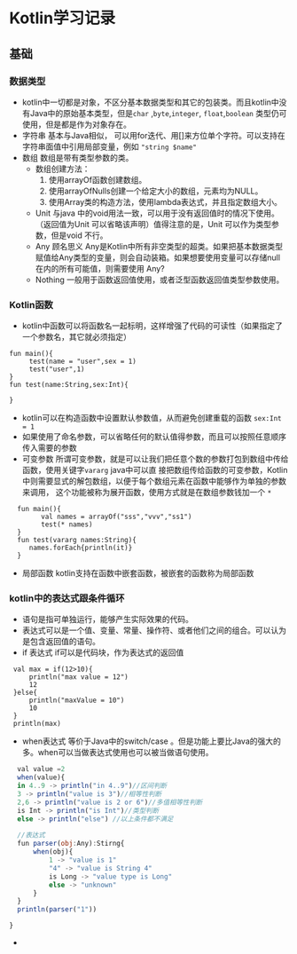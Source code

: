 # Kotlin学习记录

## 基础
### 数据类型
  * kotlin中一切都是对象，不区分基本数据类型和其它的包装类。而且kotlin中没有Java中的原始基本类型，但是`char` ,`byte`,`integer`,
      `float`,`boolean` 类型仍可使用，但是都是作为对象存在。
  * 字符串 基本与Java相似， 可以用for迭代、用[]来方位单个字符。可以支持在字符串面值中引用局部变量，例如 `"string $name"`
  * 数组 数组是带有类型参数的类。
    * 数组创建方法：
        1. 使用arrayOf函数创建数组。
        2. 使用arrayOfNulls创建一个给定大小的数组，元素均为NULL。
        3. 使用Array类的构造方法，使用lambda表达式，并且指定数组大小。
    * Unit 与java 中的void用法一致，可以用于没有返回值时的情况下使用。（返回值为Unit 可以省略该声明）值得注意的是，Unit
      可以作为类型参数，但是void 不行。
    * Any 顾名思义 Any是Kotlin中所有非空类型的超类。如果把基本数据类型赋值给Any类型的变量，则会自动装箱。如果想要使用变量可以存储null
      在内的所有可能值，则需要使用 Any?
    * Nothing 一般用于函数返回值使用，或者泛型函数返回值类型参数使用。
    
 ### Kotlin函数
   * kotlin中函数可以将函数名一起标明，这样增强了代码的可读性（如果指定了一个参数名，其它就必须指定）
  
   ```
fun main(){
        test(name = "user",sex = 1)
        test("user",1)
}
fun test(name:String,sex:Int){

}

```

   * kotlin可以在构造函数中设置默认参数值，从而避免创建重载的函数 `sex:Int = 1`  
   * 如果使用了命名参数，可以省略任何的默认值得参数，而且可以按照任意顺序传入需要的参数
   * 可变参数 所谓可变参数，就是可以让我们把任意个数的参数打包到数组中传给函数，使用关键字`vararg` java中可以直
     接把数组传给函数的可变参数，Kotlin中则需要显式的解包数组，以便于每个数组元素在函数中能够作为单独的参数来调用，
     这个功能被称为展开函数，使用方式就是在数组参数钱加一个 `*`
    
   ```
     fun main(){
           val names = arrayOf("sss","vvv","ss1")
           test(* names)
     }
     fun test(vararg names:String){
        names.forEach{println(it)}
     }

```

   * 局部函数 kotlin支持在函数中嵌套函数，被嵌套的函数称为局部函数
   
   ### kotlin中的表达式跟条件循环
   
   * 语句是指可单独运行，能够产生实际效果的代码。
   * 表达式可以是一个值、变量、常量、操作符、或者他们之间的组合。可以认为是包含返回值的语句。
   * if 表达式 if可以是代码块，作为表达式的返回值

   ```
    val max = if(12>10){
        println("max value = 12")
        12    
    }else{
        println("maxValue = 10")
        10
    }
    println(max)
```
   
   * when表达式 等价于Java中的switch/case 。但是功能上要比Java的强大的多。when可以当做表达式使用也可以被当做语句使用。
  ```js
    val value =2 
    when(value){
    in 4..9 -> println("in 4..9")//区间判断
    3 -> println("value is 3")//相等性判断
    2,6 -> println("value is 2 or 6")//多值相等性判断
    is Int -> println("is Int")//类型判断
    else -> println("else") //以上条件都不满足    
    
    //表达式
    fun parser(obj:Any):Stirng{
        when(obj){
            1 -> "value is 1"
            "4" -> "value is String 4"
            is Long -> "value type is Long"
            else -> "unknown"
        }
    }
    println(parser("1"))

}
```

   *  
    